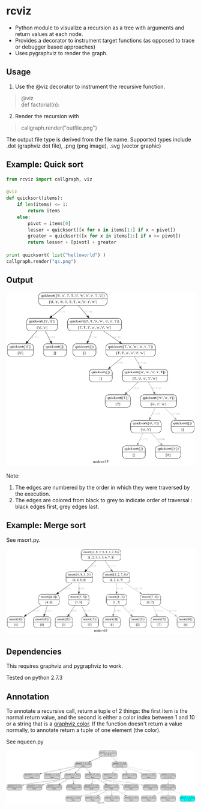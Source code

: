 
rcviz
=======

* Python module to visualize a recursion as a tree with arguments and return values at each node.
* Provides a decorator to instrument target functions (as opposed to trace or debugger based approaches)
* Uses pygraphviz to render the graph.

## Usage

1. Use the @viz decorator to instrument the recursive function.
> @viz <br>
> def factorial(n):

2. Render the recursion with
> callgraph.render("outfile.png")

The output file type is derived from the file name. Supported types include .dot (graphviz dot file), .png (png image), .svg (vector graphic)

## Example: Quick sort

```python
from rcviz import callgraph, viz

@viz
def quicksort(items):
    if len(items) <= 1:
        return items
    else:
        pivot = items[0]
        lesser = quicksort([x for x in items[1:] if x < pivot])
        greater = quicksort([x for x in items[1:] if x >= pivot])
        return lesser + [pivot] + greater

print quicksort( list("helloworld") )
callgraph.render("qs.png")
```

## Output
![quicksort rcviz output](qs.png)


Note:
1. The edges are numbered by the order in which they were traversed by the execution.
2. The edges are colored from black to grey to indicate order of traversal : black edges first, grey edges last.


## Example: Merge sort

See msort.py.

![mergesort rcviz output](ms.png)

## Dependencies

This requires graphviz and pygraphviz to work.

Tested on python 2.7.3

## Annotation

To annotate a recursive call, return a tuple of 2 things: the first item is the normal return value,
and the second is either a color index between 1 and 10 or a string that is a [graphviz color](http://www.graphviz.org/doc/info/colors.html).
If the function doesn't return a value normally, to annotate return a tuple of one element (the color).

See nqueen.py

![nqueen output](4queens.png)


